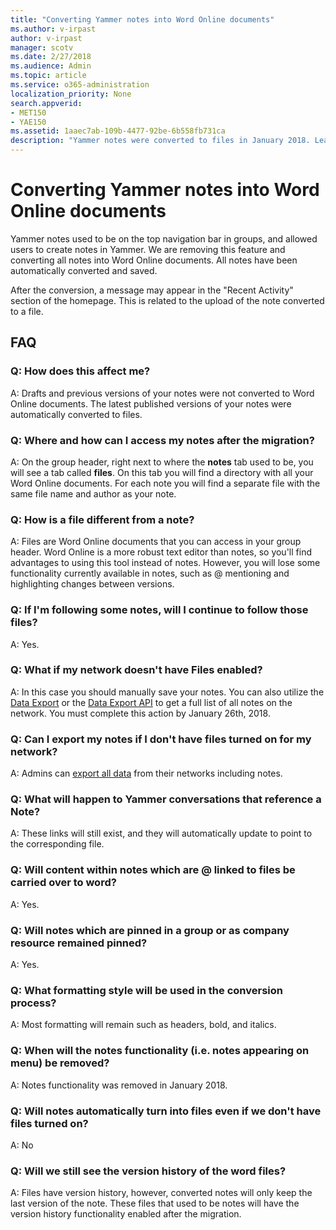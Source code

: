 ```yaml
---
title: "Converting Yammer notes into Word Online documents"
ms.author: v-irpast
author: v-irpast
manager: scotv
ms.date: 2/27/2018
ms.audience: Admin
ms.topic: article
ms.service: o365-administration
localization_priority: None
search.appverid:
- MET150
- YAE150
ms.assetid: 1aaec7ab-109b-4477-92be-6b558fb731ca
description: "Yammer notes were converted to files in January 2018. Learn where to find your files."
---
```


# Converting Yammer notes into Word Online documents

Yammer notes used to be on the top navigation bar in groups, and allowed users to create notes in Yammer. We are removing this feature and converting all notes into Word Online documents. All notes have been automatically converted and saved.
  
After the conversion, a message may appear in the "Recent Activity" section of the homepage. This is related to the upload of the note converted to a file.
  
## FAQ

### Q: How does this affect me?

A: Drafts and previous versions of your notes were not converted to Word Online documents. The latest published versions of your notes were automatically converted to files. 
  
### Q: Where and how can I access my notes after the migration?

A: On the group header, right next to where the **notes** tab used to be, you will see a tab called **files**. On this tab you will find a directory with all your Word Online documents. For each note you will find a separate file with the same file name and author as your note. 
  
### Q: How is a file different from a note?

A: Files are Word Online documents that you can access in your group header. Word Online is a more robust text editor than notes, so you'll find advantages to using this tool instead of notes. However, you will lose some functionality currently available in notes, such as @ mentioning and highlighting changes between versions.
  
### Q: If I'm following some notes, will I continue to follow those files?

A: Yes.
  
### Q: What if my network doesn't have Files enabled?

A: In this case you should manually save your notes. You can also utilize the [Data Export](https://support.office.com/en-us/article/monitoring-your-yammer-data-yammer-admin-guide-8c4651fa-12c2-4ced-b4ea-2200c0a630ed) or the [Data Export API](https://developer.yammer.com/docs/data-export-api) to get a full list of all notes on the network. You must complete this action by January 26th, 2018. 
  
### Q: Can I export my notes if I don't have files turned on for my network?

A: Admins can [export all data](8c4651fa-12c2-4ced-b4ea-2200c0a630ed.md) from their networks including notes. 
  
### Q: What will happen to Yammer conversations that reference a Note?

A: These links will still exist, and they will automatically update to point to the corresponding file.
  
### Q: Will content within notes which are @ linked to files be carried over to word?

A: Yes.
  
### Q: Will notes which are pinned in a group or as company resource remained pinned?

A: Yes.
  
### Q: What formatting style will be used in the conversion process?

A: Most formatting will remain such as headers, bold, and italics.
  
### Q: When will the notes functionality (i.e. notes appearing on menu) be removed?

A: Notes functionality was removed in January 2018. 
  
### Q: Will notes automatically turn into files even if we don't have files turned on?

A: No
  
### Q: Will we still see the version history of the word files?

A: Files have version history, however, converted notes will only keep the last version of the note. These files that used to be notes will have the version history functionality enabled after the migration.
  

